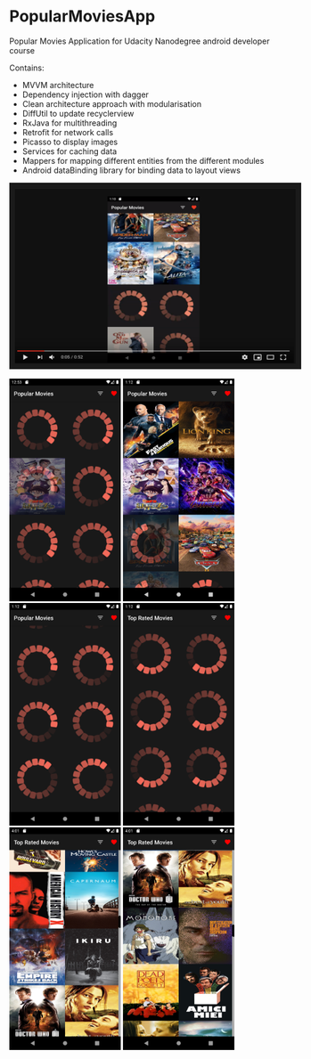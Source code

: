# PopularMoviesApp
Popular Movies Application for Udacity Nanodegree android developer course

Contains:
- MVVM architecture
- Dependency injection with dagger
- Clean architecture approach with modularisation
- DiffUtil to update recyclerview
- RxJava for multithreading
- Retrofit for network calls
- Picasso to display images
- Services for caching data
- Mappers for mapping different entities from the different modules
- Android dataBinding library for binding data to layout views

<a href="http://www.youtube.com/watch?feature=player_embedded&v=KPCqwD2kTL4
" target="_blank"><img src="screenshots/popular_movie.png"
alt="App demo video" width="560" height="315" border="10" /></a>

<img src="screenshots/Screenshot_1565265240.png" width="200" height="400"> 
<img src="screenshots/Screenshot_1565266337.png" width="200" height="400">
<img src="screenshots/Screenshot_1565266341.png" width="200" height="400">
<img src="screenshots/Screenshot_1565266345.png" width="200" height="400">
<img src="screenshots/Screenshot_1565276478.png" width="200" height="400">
<img src="screenshots/Screenshot_1565276483.png" width="200" height="400">
